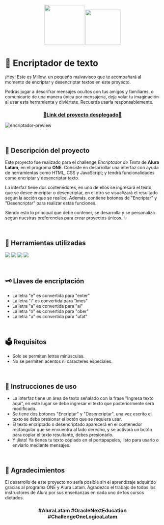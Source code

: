 <div align="center">
  <img src="https://github.com/user-attachments/assets/4cdbbd39-1830-44a3-8147-0b25ddf51744" width="130">
  <img src="https://github.com/user-attachments/assets/5dff70c4-e407-45ed-85dc-c0c76d441bb1" width="115">
</div>

# 🍭 Encriptador de texto
¡Hey! Este es Millow, un pequeño malvavisco que te acompañará al momento de encriptar y desencriptar textos en este proyecto.

Podrás jugar a descrifrar mensajes ocultos con tus amigos y familiares, o comunicarte de una manera única por mensajería, deja volar tu imaginación al usar esta herramienta y diviértete. Recuerda usarla responsablemente.
<h3 align="center">
  <a href="https://just-like-a-doughnut.github.io/encriptador-challenge-one/">📌Link del proyecto desplegado📌</a>
</h3>

![encriptador-preview](https://github.com/user-attachments/assets/5c151146-d3c5-4332-809e-f1c59dc12a5b)

<br>

## 📝 Descripción del proyecto
Este proyecto fue realizado para el challenge _Encriptador de Texto_ de **Alura Latam**, en el programa **ONE**. Consiste en desarrollar una interfaz con ayuda de herramientas como HTML, CSS y JavaScript; y tendrá funcionalidades como encriptar y desencriptar texto.

La interfaz tiene dos contenedores, en uno de ellos se ingresará el texto que se desee encriptar o desencriptar, en el otro se visualizará el resultado según la acción que se realice. Además, contiene botones de "Encriptar" y "Desencriptar" para realizar estas funciones.

Siendo esto lo principal que debe contener, se desarrolla y se personaliza según nuestras preferencias para crear proyectos únicos. ✨

<br>

## 🧩 Herramientas utilizadas

<img src="https://img.shields.io/badge/HTML-F6EAEC?style=for-the-badge&logo=html5"></img>  <img src="https://img.shields.io/badge/CSS-F6EAEC?style=for-the-badge&logo=css3&logoColor=blue"></img>  <img src="https://img.shields.io/badge/JavaScript-F6EAEC?style=for-the-badge&logo=javascript"></img>  <img src="https://img.shields.io/badge/Photoshop-F6EAEC?style=for-the-badge&logo=adobephotoshop"></img>

<br>

## 🗝️ Llaves de encriptación
- La letra "e" es convertida para "enter"
- La letra "i" es convertida para "imes"
- La letra "a" es convertida para "ai"
- La letra "o" es convertida para "ober"
- La letra "u" es convertida para "ufat"

<br>

## 🗳️ Requisitos
- Solo se permiten letras minúsculas.
- No se permiten acentos ni caracteres especiales.

<br>

## 📑 Instrucciones de uso
- La interfaz tiene un área de texto señalado con la frase "Ingresa texto aquí", en este lugar se debe ingresar el texto que posteriormente será modificado.
- Se tiene dos botones "Encriptar" y "Desencriptar", una vez escrito el texto se debe presionar el botón que se requiera usar.
- El texto encriptado o desencriptado aparecerá en el contenedor rectangular que se encuentra al lado derecho, y se activará un botón para copiar el texto resultante, debes presionarlo.
- Y ¡listo! Ya tienes tu texto copiado en el portapapeles, listo para usarlo o enviarlo mediante mensajes.

<br>

## 💌 Agradecimientos
El desarrollo de este proyecto no sería posible sin el aprendizaje adquirido gracias al programa ONE y Alura Latam. Agradezco el trabajo de todos los instructores de Alura por sus enseñanzas en cada uno de los cursos dictados.
<h3 align="center"><strong>#AluraLatam #OracleNextEducation #ChallengeOneLogicaLatam</strong></h3>
